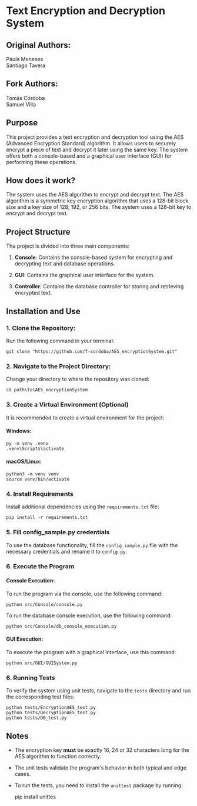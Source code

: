 # Text Encryption and Decryption System

## Original Authors:

Paula Meneses  
Santiago Tavera

## Fork Authors:

Tomás Córdoba  
Samuel Villa

## Purpose

This project provides a text encryption and decryption tool using the AES (Advanced Encryption Standard) algorithm. It allows users to securely encrypt a piece of text and decrypt it later using the same key. The system offers both a console-based and a graphical user interface (GUI) for performing these operations.

## How does it work?

The system uses the AES algorithm to encrypt and decrypt text. The AES algorithm is a symmetric key encryption algorithm that uses a 128-bit block size and a key size of 128, 192, or 256 bits. The system uses a 128-bit key to encrypt and decrypt text.

## Project Structure

The project is divided into three main components:

1. **Console**: Contains the console-based system for encrypting and decrypting text and database operations.

2. **GUI**: Contains the graphical user interface for the system.

3. **Controller**: Contains the database controller for storing and retrieving encrypted text.

## Installation and Use

### 1. Clone the Repository:

Run the following command in your terminal:

    git clone "https://github.com/T-cordoba/AES_encryptionSystem.git"

### 2. Navigate to the Project Directory:

Change your directory to where the repository was cloned:

    cd path\to\AES_encryptionSystem

### 3. Create a Virtual Environment (Optional)

It is recommended to create a virtual environment for the project:

#### Windows:

    py -m venv .venv
    .venv\Scripts\activate

#### macOS/Linux:

    python3 -m venv venv
    source venv/bin/activate

### 4. Install Requirements

Install additional dependencies using the `requirements.txt` file:

    pip install -r requirements.txt

### 5. Fill config_sample.py credentials

To use the database functionality, fill the `config_sample.py` file with the necessary credentials and rename it to `config.py`.

### 6. Execute the Program

#### Console Execution:

To run the program via the console, use the following command:

    python src/Console/console.py

To run the database console execution, use the following command:

    python src/Console/db_console_execution.py

#### GUI Execution:

To execute the program with a graphical interface, use this command:

    python src/GUI/GUISystem.py

### 6. Running Tests

To verify the system using unit tests, navigate to the `tests` directory and run the corresponding test files:

    python tests/EncryptionAES_test.py
    python tests/DecryptionAES_test.py
    python tests/DB_test.py

## Notes

- The encryption key **must** be exactly 16, 24 or 32 characters long for the AES algorithm to function correctly.
- The unit tests validate the program's behavior in both typical and edge cases.
- To run the tests, you need to install the `unittest` package by running:

    pip install unittes
